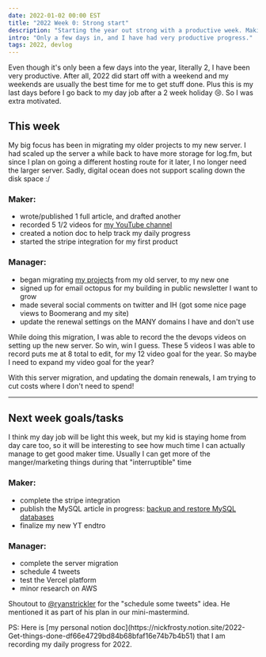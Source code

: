 ```yaml
---
date: 2022-01-02 00:00 EST
title: "2022 Week 0: Strong start"
description: "Starting the year out strong with a productive week. Making progress with a server migration, recording new videos, and a new mini-mastermind"
intro: "Only a few days in, and I have had very productive progress."
tags: 2022, devlog
---
```


Even though it's only been a few days into the year, literally 2, I have been very productive. After all, 2022 did start off with a weekend and my weekends are usually the best time for me to get stuff done. Plus this is my last days before I go back to my day job after a 2 week holiday 😢. So I was extra motivated.

## This week

My big focus has been in migrating my older projects to my new server. I had scaled up the server a while back to have more storage for log.fm, but since I plan on going a different hosting route for it later, I no longer need the larger server. Sadly, digital ocean does not support scaling down the disk space :/

### Maker:

- wrote/published 1 full article, and drafted another
- recorded 5 1/2 videos for [my YouTube channel](https://youtube.com/nickfrosty)
- created a notion doc to help track my daily progress
- started the stripe integration for my first product

### Manager:

- began migrating [my projects](/projects) from my old server, to my new one
- signed up for email octopus for my building in public newsletter I want to grow
- made several social comments on twitter and IH (got some nice page views to Boomerang and my site)
- update the renewal settings on the MANY domains I have and don't use

While doing this migration, I was able to record the the devops videos on setting up the new server. So win, win I guess. These 5 videos I was able to record puts me at 8 total to edit, for my 12 video goal for the year. So maybe I need to expand my video goal for the year?

With this server migration, and updating the domain renewals, I am trying to cut costs where I don't need to spend!

---

## Next week goals/tasks

I think my day job will be light this week, but my kid is staying home from day care too, so it will be interesting to see how much time I can actually manage to get good maker time. Usually I can get more of the manger/marketing things during that "interruptible" time

### Maker:

- complete the stripe integration
- publish the MySQL article in progress: [backup and restore MySQL databases](/articles/restore-mysql-database-from-backup-with-command-line)
- finalize my new YT endtro

### Manager:

- complete the server migration
- schedule 4 tweets
- test the Vercel platform
- minor research on AWS

Shoutout to [@ryanstrickler](https://twitter.com/ryanstrickler) for the "schedule some tweets" idea. He mentioned it as part of his plan in our mini-mastermind.

<div class="msg note">
PS: Here is [my personal notion doc](https://nickfrosty.notion.site/2022-Get-things-done-df66e4729bd84b68bfaf16e74b7b4b51) that I am recording my daily progress for 2022.
</div>
